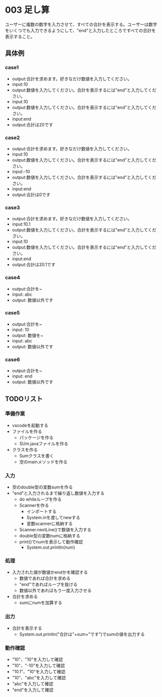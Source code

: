 # 003 足し算
ユーザーに複数の数字を入力させて、すべての合計を表示する。ユーザーは数字をいくつでも入力できるようにして、"end"と入力したところですべての合計を表示すること。
## 具体例
### case1
- output:合計を求めます。好きなだけ数値を入力してください。
- input:10
- output:数値を入力してください。合計を表示するには"end"と入力してください。
- input:10
- output:数値を入力してください。合計を表示するには"end"と入力してください。
- input:end
- output:合計は20です

### case2
- output:合計を求めます。好きなだけ数値を入力してください。
- input:10
- output:数値を入力してください。合計を表示するには"end"と入力してください。
- input:-10
- output:数値を入力してください。合計を表示するには"end"と入力してください。
- input:end
- output:合計は0です

### case3
- output:合計を求めます。好きなだけ数値を入力してください。
- input:10.1
- output:数値を入力してください。合計を表示するには"end"と入力してください。
- input:10
- output:数値を入力してください。合計を表示するには"end"と入力してください。
- input:end
- output:合計は20.1です

### case4
- output:合計を~
- input: abc
- output: 数値以外です
  
### case5
- output:合計を~
- input: 10
- output: 数値を~
- input: abc
- output: 数値以外です

### case6
- output:合計を~
- input: end
- output: 数値以外です

## TODOリスト
### 準備作業
- vscodeを起動する
- ファイルを作る
  - パッケージを作る
  - SUm.javaファイルを作る
- クラスを作る
  - Sumクラスを書く
  - 空のmainメソッドを作る

### 入力
- 空のdouble型の変数sumを作る
- "end"と入力されるまで繰り返し数値を入力する
  - do whileループを作る
  - Scannerを作る
    - インポートする
    - System.inを渡してnewする
    - 変数scannerに格納する
  - Scanner.nextLine()で数値を入力する
  - double型の変数numに格納する
  - print()でnumを表示して動作確認
    - System.out.println(num)

### 処理
- 入力された値が数値かendかを確認する
  - 数値であれば合計を求める
  - "end"であればループを抜ける
  - 数値以外であればもう一度入力させる
- 合計を求める
  -   sumにnumを加算する

### 出力
- 合計を表示する
  - System.out.println("合計は"+sum+"です")でsumの値を出力する
  
### 動作確認
- "10"、"10"を入力して確認
- "10"、"-10"を入力して確認
- "10.1"、"10"を入力して確認
- "10"、"abc"を入力して確認
- "abc"を入力して確認
- "end"を入力して確認

  
